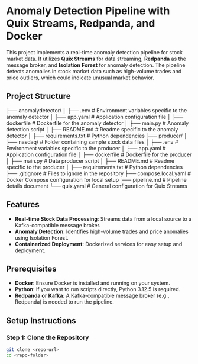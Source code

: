 # Anomaly Detection Pipeline with Quix Streams, Redpanda, and Docker

This project implements a real-time anomaly detection pipeline for stock market data. It utilizes **Quix Streams** for data streaming, **Redpanda** as the message broker, and **Isolation Forest** for anomaly detection. The pipeline detects anomalies in stock market data such as high-volume trades and price outliers, which could indicate unusual market behavior.

## Project Structure

├── anomalydetector/ │ ├── .env # Environment variables specific to the anomaly detector │ ├── app.yaml # Application configuration file │ ├── dockerfile # Dockerfile for the anomaly detector │ ├── main.py # Anomaly detection script │ ├── README.md # Readme specific to the anomaly detector │ ├── requirements.txt # Python dependencies ├── producer/ │ ├── nasdaq/ # Folder containing sample stock data files │ ├── .env # Environment variables specific to the producer │ ├── app.yaml # Application configuration file │ ├── dockerfile # Dockerfile for the producer │ ├── main.py # Data producer script │ ├── README.md # Readme specific to the producer │ ├── requirements.txt # Python dependencies ├── .gitignore # Files to ignore in the repository ├── compose.local.yaml # Docker Compose configuration for local setup ├── pipeline.md # Pipeline details document └── quix.yaml # General configuration for Quix Streams

## Features

- **Real-time Stock Data Processing**: Streams data from a local source to a Kafka-compatible message broker.
- **Anomaly Detection**: Identifies high-volume trades and price anomalies using Isolation Forest.
- **Containerized Deployment**: Dockerized services for easy setup and deployment.

## Prerequisites

- **Docker**: Ensure Docker is installed and running on your system.
- **Python**: If you want to run scripts directly, Python 3.12.5 is required.
- **Redpanda or Kafka**: A Kafka-compatible message broker (e.g., Redpanda) is needed to run the pipeline.

## Setup Instructions

### Step 1: Clone the Repository

```bash
git clone <repo-url>
cd <repo-folder>
